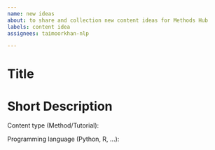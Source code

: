 ```yaml
---
name: new ideas
about: to share and collection new content ideas for Methods Hub
labels: content idea
assignees: taimoorkhan-nlp

---
```


# Title

# Short Description


Content type (Method/Tutorial):

Programming language (Python, R, ...):
